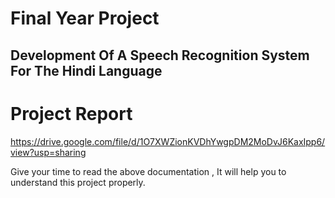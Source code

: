 # Final Year Project

## Development Of A Speech Recognition System For The Hindi Language

# Project Report

https://drive.google.com/file/d/1O7XWZionKVDhYwgpDM2MoDvJ6KaxIpp6/view?usp=sharing

Give your time to read the above documentation , It will help you to understand this project properly.
